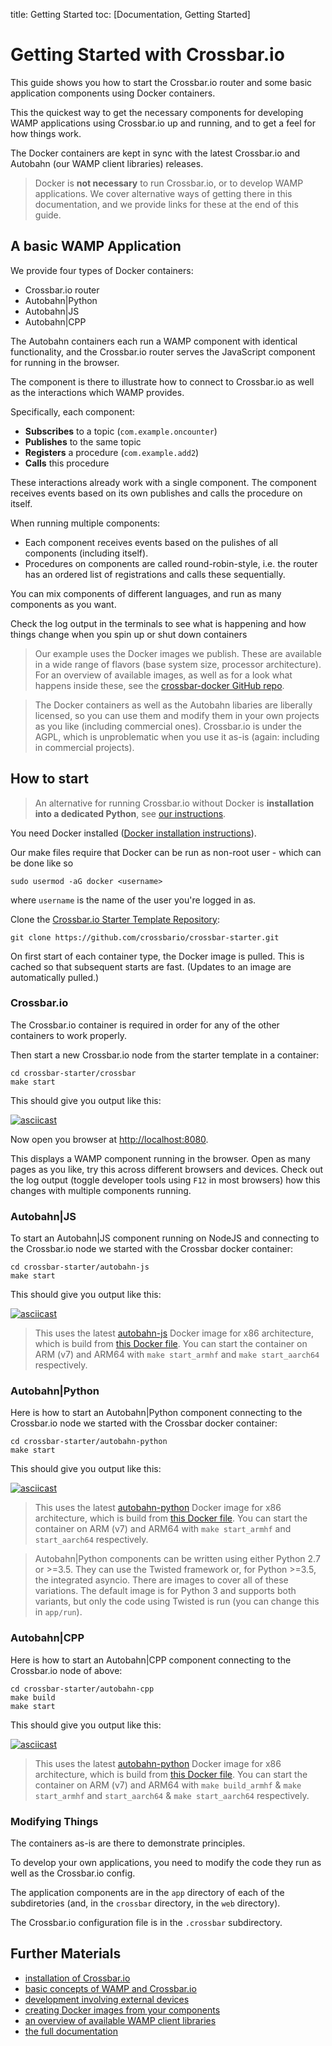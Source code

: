 title: Getting Started
toc: [Documentation, Getting Started]

# Getting Started with Crossbar.io

This guide shows you how to start the Crossbar.io router and some basic application components using Docker containers.

This the quickest way to get the necessary components for developing WAMP applications using Crossbar.io up and running, and to get a feel for how things work.

The Docker containers are kept in sync with the latest Crossbar.io and Autobahn (our WAMP client libraries) releases.

> Docker is **not necessary** to run Crossbar.io, or to develop WAMP applications. We cover alternative ways of getting there in this documentation, and we provide links for these at the end of this guide.

## A basic WAMP Application

We provide four types of Docker containers:

* Crossbar.io router
* Autobahn|Python
* Autobahn|JS
* Autobahn|CPP

The Autobahn containers each run a WAMP component with identical functionality, and the Crossbar.io router serves the JavaScript component for running in the browser.

The component is there to illustrate how to connect to Crossbar.io as well as the interactions which WAMP provides.

Specifically, each component:

* **Subscribes** to a topic (`com.example.oncounter`)
* **Publishes** to the same topic
* **Registers** a procedure (`com.example.add2`)
* **Calls** this procedure

These interactions already work with a single component. The component receives events based on its own publishes and calls the procedure on itself.

When running multiple components:

* Each component receives events based on the pulishes of all components (including itself).
* Procedures on components are called round-robin-style, i.e. the router has an ordered list of registrations and calls these sequentially.

You can mix components of different languages, and run as many components as you want.

Check the log output in the terminals to see what is happening and how things change when you spin up or shut down containers

> Our example uses the Docker images we publish. These are available in a wide range of flavors (base system size, processor architecture). For an overview of available images, as well as for a look what happens inside these, see the [crossbar-docker GitHub repo](https://github.com/crossbario/crossbar-docker).

> The Docker containers as well as the Autobahn libaries are liberally licensed, so you can use them and modify them in your own projects as you like (including commercial ones). Crossbar.io is under the AGPL, which is unproblematic when you use it as-is (again: including in commercial projects).


## How to start

> An alternative for running Crossbar.io without Docker is **installation into a dedicated Python**, see [our instructions](/docs/Installation/).

You need Docker installed ([Docker installation instructions](https://docs.docker.com/engine/installation/)).

Our make files require that Docker can be run as non-root user - which can be done like so

```console
sudo usermod -aG docker <username>
```

where `username` is the name of the user you're logged in as.

Clone the [Crossbar.io Starter Template Repository](https://github.com/crossbario/crossbar-starter):

```console
git clone https://github.com/crossbario/crossbar-starter.git
```

On first start of each container type, the Docker image is pulled. This is cached so that subsequent starts are fast. (Updates to an image are automatically pulled.)

### Crossbar.io

The Crossbar.io container is required in order for any of the other containers to work properly.

Then start a new Crossbar.io node from the starter template in a container:

```console
cd crossbar-starter/crossbar
make start
```
This should give you output like this:

[![asciicast](https://asciinema.org/a/6ufqm00z2xmdb3xdnrrzf4es7.png)](https://asciinema.org/a/6ufqm00z2xmdb3xdnrrzf4es7)

Now open you browser at [http://localhost:8080](http://localhost:8080).

This displays a WAMP component running in the browser. Open as many pages as you like, try this across different browsers and devices. Check out the log output (toggle developer tools using `F12` in most browsers) how this changes with multiple components running.


### Autobahn|JS

To start an Autobahn|JS component running on NodeJS and connecting to the Crossbar.io node we started with the Crossbar docker container:

```console
cd crossbar-starter/autobahn-js
make start
```

This should give you output like this:

[![asciicast](https://asciinema.org/a/5bd3oco61umd4to8qxfixzbh4.png)](https://asciinema.org/a/5bd3oco61umd4to8qxfixzbh4)

> This uses the latest [autobahn-js](https://hub.docker.com/r/crossbario/autobahn-js/) Docker image for x86 architecture, which is build from [this Docker file](https://github.com/crossbario/crossbar-docker/blob/master/autobahn-js/x86_64/Dockerfile.alpine).
You can start the container on ARM (v7) and ARM64 with `make start_armhf` and `make start_aarch64` respectively.

### Autobahn|Python

Here is how to start an Autobahn|Python component connecting to the Crossbar.io node we started with the Crossbar docker container:

```console
cd crossbar-starter/autobahn-python
make start
```

This should give you output like this:

[![asciicast](https://asciinema.org/a/a4d35xf82ylibi0jqwfje56b0.png)](https://asciinema.org/a/a4d35xf82ylibi0jqwfje56b0)

> This uses the latest [autobahn-python](https://hub.docker.com/r/crossbario/autobahn-python/) Docker image for x86 architecture, which is build from [this Docker file](https://github.com/crossbario/crossbar-docker/blob/master/autobahn-python/x86_64/Dockerfile.cpy3-alpine).
You can start the container on ARM (v7) and ARM64 with `make start_armhf` and `start_aarch64` respectively.

> Autobahn|Python components can be written using either Python 2.7 or >=3.5. They can use  the Twisted framework or, for Python >=3.5, the integrated asyncio. There are images to cover all of these variations. The default image is for Python 3 and supports both variants, but only the code using Twisted is run (you can change this in `app/run`).


### Autobahn|CPP

Here is how to start an Autobahn|CPP component connecting to the Crossbar.io node of above:

```console
cd crossbar-starter/autobahn-cpp
make build
make start
```

This should give you output like this:

[![asciicast](https://asciinema.org/a/aqpejunlkxbk8o4iuaz1lm9x8.png)](https://asciinema.org/a/aqpejunlkxbk8o4iuaz1lm9x8)

> This uses the latest [autobahn-python](https://hub.docker.com/r/crossbario/autobahn-cpp/) Docker image for x86 architecture, which is build from [this Docker file](https://github.com/crossbario/crossbar-docker/blob/master/autobahn-cpp/x86_64/Dockerfile.gcc).
You can start the container on ARM (v7) and ARM64 with `make build_armhf` & `make start_armhf` and `start_aarch64` & `make start_aarch64` respectively.


### Modifying Things

The containers as-is are there to demonstrate principles.

To develop your own applications, you need to modify the code they run as well as the Crossbar.io config.

The application components are in the `app` directory of each of the subdiretories (and, in the `crossbar` directory, in the `web` directory).

The Crossbar.io configuration file is in the `.crossbar` subdirectory.

## Further Materials

* [installation of Crossbar.io](/docs/Installation)
* [basic concepts of WAMP and Crossbar.io](/docs/Basic-Concepts)
* [development involving external devices](/docs/Development-with-External-Devices)
* [creating Docker images from your components](/docs/Creating-Docker-Images)
* [an overview of available WAMP client libraries](/about/Supported-Languages/)
* [the full documentation](/docs/Table-of-Contents/)
